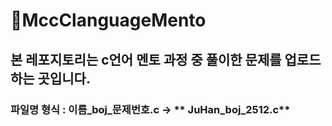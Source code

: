 # 🎈MccClanguageMento

## 본 레포지토리는 c언어 멘토 과정 중 풀이한 문제를 업로드 하는 곳입니다.

### 파일명 형식 : 이름_boj_문제번호.c -> ** JuHan_boj_2512.c**
